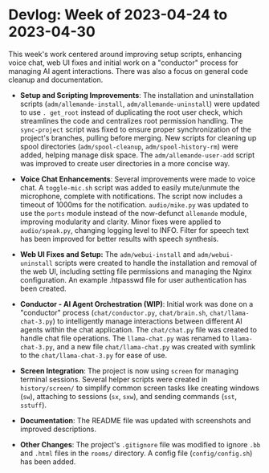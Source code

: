 # Devlog: Week of 2023-04-24 to 2023-04-30

This week's work centered around improving setup scripts, enhancing voice chat, web UI fixes and initial work on a "conductor" process for managing AI agent interactions. There was also a focus on general code cleanup and documentation.

*   **Setup and Scripting Improvements**: The installation and uninstallation scripts (`adm/allemande-install`, `adm/allemande-uninstall`) were updated to use `. get_root` instead of duplicating the root user check, which streamlines the code and centralizes root permission handling. The `sync-project` script was fixed to ensure proper synchronization of the project's branches, pulling before merging. New scripts for cleaning up spool directories (`adm/spool-cleanup`, `adm/spool-history-rm`) were added, helping manage disk space.  The `adm/allemande-user-add` script was improved to create user directories in a more concise way.

*   **Voice Chat Enhancements**: Several improvements were made to voice chat. A `toggle-mic.sh` script was added to easily mute/unmute the microphone, complete with notifications. The script now includes a timeout of 1000ms for the notification. `audio/mike.py` was updated to use the `ports` module instead of the now-defunct `allemande` module, improving modularity and clarity. Minor fixes were applied to `audio/speak.py`, changing logging level to INFO. Filter for speech text has been improved for better results with speech synthesis.

*   **Web UI Fixes and Setup:** The `adm/webui-install` and `adm/webui-uninstall` scripts were created to handle the installation and removal of the web UI, including setting file permissions and managing the Nginx configuration. An example .htpasswd file for user authentication has been created.

*   **Conductor - AI Agent Orchestration (WIP)**: Initial work was done on a "conductor" process (`chat/conductor.py`, `chat/brain.sh`, `chat/llama-chat-3.py`) to intelligently manage interactions between different AI agents within the chat application. The `chat/chat.py` file was created to handle chat file operations. The `llama-chat.py` was renamed to `llama-chat-3.py`, and a new file `chat/llama-chat.py` was created with symlink to the `chat/llama-chat-3.py` for ease of use.

*   **Screen Integration**: The project is now using `screen` for managing terminal sessions. Several helper scripts were created in `history/screen/` to simplify common screen tasks like creating windows (`sw`), attaching to sessions (`sx`, `sxw`), and sending commands (`sst`, `sstuff`).

*   **Documentation**: The README file was updated with screenshots and improved descriptions.

*   **Other Changes**: The project's `.gitignore` file was modified to ignore `.bb` and `.html` files in the `rooms/` directory.  A config file (`config/config.sh`) has been added.
